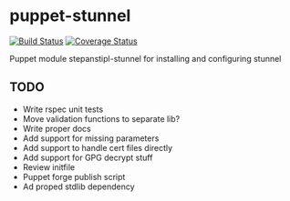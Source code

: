 puppet-stunnel
==============
[![Build Status](https://travis-ci.org/stepanstipl/puppet-stunnel.png?branch=master)](https://travis-ci.org/stepanstipl/puppet-stunnel)
[![Coverage Status](https://coveralls.io/repos/stepanstipl/puppet-stunnel/badge.png)](https://coveralls.io/r/stepanstipl/puppet-stunnel)

Puppet module stepanstipl-stunnel for installing and configuring stunnel

TODO
----
- Write rspec unit tests
- Move validation functions to separate lib?
- Write proper docs
- Add support for missing parameters
- Add support to handle cert files directly
- Add support for GPG decrypt stuff
- Review initfile
- Puppet forge publish script
- Ad proped stdlib dependency
